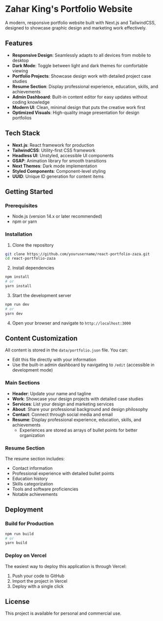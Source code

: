 # Zahar King's Portfolio Website

A modern, responsive portfolio website built with Next.js and TailwindCSS, designed to showcase graphic design and marketing work effectively.

## Features

- **Responsive Design**: Seamlessly adapts to all devices from mobile to desktop
- **Dark Mode**: Toggle between light and dark themes for comfortable viewing
- **Portfolio Projects**: Showcase design work with detailed project case studies
- **Resume Section**: Display professional experience, education, skills, and achievements
- **Admin Dashboard**: Built-in content editor for easy updates without coding knowledge
- **Modern UI**: Clean, minimal design that puts the creative work first
- **Optimized Visuals**: High-quality image presentation for design portfolios

## Tech Stack

- **Next.js**: React framework for production
- **TailwindCSS**: Utility-first CSS framework
- **Headless UI**: Unstyled, accessible UI components
- **GSAP**: Animation library for smooth transitions
- **Next Themes**: Dark mode implementation
- **Styled Components**: Component-level styling
- **UUID**: Unique ID generation for content items

## Getting Started

### Prerequisites

- Node.js (version 14.x or later recommended)
- npm or yarn

### Installation

1. Clone the repository
```bash
git clone https://github.com/yourusername/react-portfolio-zaza.git
cd react-portfolio-zaza
```

2. Install dependencies
```bash
npm install
# or
yarn install
```

3. Start the development server
```bash
npm run dev
# or
yarn dev
```

4. Open your browser and navigate to `http://localhost:3000`

## Content Customization

All content is stored in the `data/portfolio.json` file. You can:

- Edit this file directly with your information
- Use the built-in admin dashboard by navigating to `/edit` (accessible in development mode)

### Main Sections

- **Header**: Update your name and tagline
- **Work**: Showcase your design projects with detailed case studies
- **Services**: List your design and marketing services
- **About**: Share your professional background and design philosophy
- **Contact**: Connect through social media and email
- **Resume**: Display professional experience, education, skills, and achievements
  - Experiences are stored as arrays of bullet points for better organization

### Resume Section

The resume section includes:
- Contact information
- Professional experience with detailed bullet points
- Education history
- Skills categorization
- Tools and software proficiencies
- Notable achievements

## Deployment

### Build for Production

```bash
npm run build
# or
yarn build
```

### Deploy on Vercel

The easiest way to deploy this application is through Vercel:

1. Push your code to GitHub
2. Import the project in Vercel
3. Deploy with a single click

## License

This project is available for personal and commercial use.
